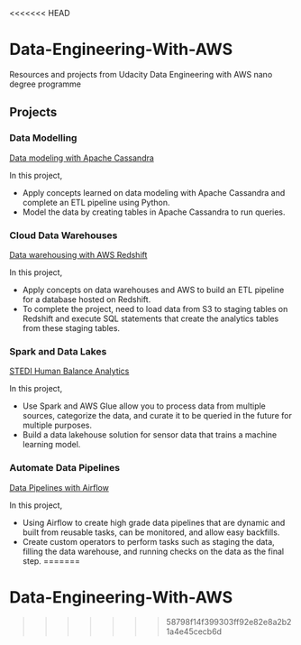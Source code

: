 <<<<<<< HEAD
# Data-Engineering-With-AWS
Resources and projects from Udacity Data Engineering with AWS nano degree programme

## Projects

### Data Modelling

[Data modeling with Apache Cassandra](1_Data_Modelling/project/data_modelling_project.ipynb)

In this project,

- Apply concepts learned on data modeling with Apache Cassandra and complete an ETL pipeline using Python.
- Model the data by creating tables in Apache Cassandra to run queries.

### Cloud Data Warehouses

[Data warehousing with AWS Redshift](2_Cloud_Data_Warehouses/project/README.md)

In this project,

- Apply concepts on data warehouses and AWS to build an ETL pipeline for a database hosted on Redshift.
- To complete the project, need to load data from S3 to staging tables on Redshift and execute SQL statements that create the analytics tables from these staging tables.

### Spark and Data Lakes

[STEDI Human Balance Analytics](3_Spark_and_Data_Lakes/project/README.md)

In this project,

- Use Spark and AWS Glue allow you to process data from multiple sources, categorize the data, and curate it to be queried in the future for multiple purposes.
- Build a data lakehouse solution for sensor data that trains a machine learning model.

### Automate Data Pipelines

[Data Pipelines with Airflow](4_Automate_Data_Pipelines/project/README.md)

In this project,

- Using Airflow to create high grade data pipelines that are dynamic and built from reusable tasks, can be monitored, and allow easy backfills.
- Create custom operators to perform tasks such as staging the data, filling the data warehouse, and running checks on the data as the final step.
=======
# Data-Engineering-With-AWS
>>>>>>> 58798f14f399303ff92e82e8a2b21a4e45cecb6d
